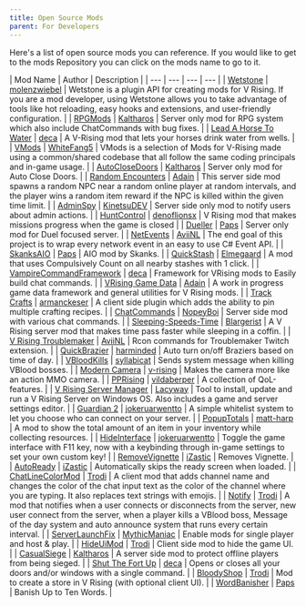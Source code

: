 ```yaml
---
title: Open Source Mods
parent: For Developers
---
```


Here's a list of open source mods you can reference.
If you would like to get to the mods Repository you can click on the mods name to go to it.

| Mod Name | Author | Description |
| --- | --- | --- | --- |
| [Wetstone](https://github.com/molenzwiebel/Wetstone) | [molenzwiebel](https://github.com/molenzwiebel) | Wetstone is a plugin API for creating mods for V Rising. If you are a mod developer, using Wetstone allows you to take advantage of tools like hot reloading, easy hooks and extensions, and user-friendly configuration. |
| [RPGMods](https://github.com/Kaltharos/RPGMods) | [Kaltharos](https://github.com/Kaltharos) | Server only mod for RPG system which also include ChatCommands with bug fixes. |
| [Lead A Horse To Water](https://github.com/decaprime/LeadAHorseToWater) | [deca](https://github.com/decaprime) | A V-Rising mod that lets your horses drink water from wells. |
| [VMods](https://github.com/WhiteFang5/VMods) | [WhiteFang5](https://github.com/WhiteFang5) | VMods is a selection of Mods for V-Rising made using a common/shared codebase that all follow the same coding principals and in-game usage. |
| [AutoCloseDoors](https://github.com/Kaltharos/AutoCloseDoors) | [Kaltharos](https://github.com/Kaltharos) | Server only mod for Auto Close Doors. |
| [Random Encounters](https://github.com/adainrivers/randomencounters) | [Adain](https://github.com/adainrivers) | This server side mod spawns a random NPC near a random online player at random intervals, and the player wins a random item reward if the NPC is killed within the given time limit. |
| [AdminSpy](https://github.com/KinetsuDEV/VRisingAdminSpy) | [KinetsuDEV](https://github.com/KinetsuDEV) | Server side only mod to notify users about admin actions. |
| [HuntControl](https://github.com/denoflionsx/HuntControl) | [denoflionsx](https://github.com/denoflionsx) | V Rising mod that makes missions progress when the game is closed |
| [Dueller](https://github.com/phillipsOG/Dueller/) | [Paps](https://github.com/phillipsOG) | Server only mod for Duel focused server. |
| [NetEvents](https://github.com/AviiNL/vrising-netevents) | [AviiNL](https://github.com/AviiNL) | The end goal of this project is to wrap every network event in an easy to use C# Event API. |
| [SkanksAIO](https://github.com/phillipsOG/SkanksAIO) | [Paps](https://github.com/phillipsOG) | AIO mod by Skanks. |
| [QuickStash](https://github.com/Elmegaard/QuickStash) | [Elmegaard](https://github.com/Elmegaard) | A mod that uses Compulsively Count on all nearby stashes with 1 click. |
| [VampireCommandFramework](https://github.com/decaprime/VampireCommandFramework/) | [deca](https://github.com/decaprime) | Framework for VRising mods to Easily build chat commands. |
| [VRising Game Data](https://github.com/adainrivers/VRising.GameData) | [Adain](https://github.com/adainrivers) | A work in progress game data framework and general utilities for V Rising mods. |
| [Track Crafts](https://github.com/armanckeser/TrackCrafts) | [armanckeser](https://github.com/armanckeser) | A client side plugin which adds the ability to pin multiple crafting recipes. |
| [ChatCommands](https://github.com/NopeyBoi/ChatCommands) | [NopeyBoi](https://github.com/NopeyBoi) | Server side mod with various chat commands. |
| [Sleeping-Speeds-Time](https://github.com/Blargerist/Sleeping-Speeds-Time) | [Blargerist](https://github.com/Blargerist) | A V Rising server mod that makes time pass faster while sleeping in a coffin. |
| [V Rising Troublemaker](https://github.com/AviiNL/vrising-troublemaker) | [AviiNL](https://github.com/AviiNL) | Rcon commands for Troublemaker Twitch extension. |
| [QuickBrazier](https://github.com/harminded/QuickBrazier) | [harminded](https://github.com/harminded) | Auto turn on/off Braziers based on time of day. |
| [VBloodKills](https://github.com/syllabicat/VBloodKills) | [syllabicat](https://github.com/syllabicat) | Sends system message when killing VBlood bosses. |
| [Modern Camera](https://github.com/v-rising/ModernCamera) | [v-rising](https://github.com/v-rising) | Makes the camera more like an action MMO camera. |
| [PPRising](https://github.com/vildaberper/VRisingModding) | [vildaberper](https://github.com/vildaberper) | A collection of QoL-features. |
| [V Rising Server Manager](https://github.com/Lacyway/V-Rising-Server-Manager) | [Lacyway](https://github.com/Lacyway) | Tool to install, update and run a V Rising Server on Windows OS. Also includes a game and server settings editor. |
| [Guardian 2](https://github.com/jokeruarwentto/Guardian2) | [jokeruarwentto](https://github.com/jokeruarwentto) | A simple whitelist system to let you choose who can connect on your server. |
| [PopupTotals](https://github.com/matt-harp/PopupTotals) | [matt-harp](https://github.com/matt-harp) | A mod to show the total amount of an item in your inventory while collecting resources. |
| [HideInterface](https://github.com/jokeruarwentto/HideInterface) | [jokeruarwentto](https://github.com/jokeruarwentto) | Toggle the game interface with F11 key, now with a keybinding through in-game settings to set your own custom key! |
| [RemoveVignette](https://github.com/iZastic/vrising-removevignette) | [iZastic](https://github.com/iZastic) | Removes Vignette. |
| [AutoReady](https://github.com/iZastic/vrising-autoready) | [iZastic](https://github.com/iZastic) | Automatically skips the ready screen when loaded. |
| [ChatLineColorMod](https://github.com/oscarpedrero/ChatLineColorMod) | [Trodi](https://github.com/oscarpedrero) | A client mod that adds channel name and changes the color of the chat input text as the color of the channel where you are typing. It also replaces text strings with emojis. |
| [Notify](https://github.com/oscarpedrero/Notify) | [Trodi](https://github.com/oscarpedrero) | A mod that notifies when a user connects or disconnects from the server, new user connect from the server, when a player kills a VBlood boss, Message of the day system and auto announce system that runs every certain interval. |
| [ServerLaunchFix](https://github.com/MythicManiac/VRising) | [MythicManiac](https://github.com/MythicManiac) | Enable mods for single player and host & play. |
| [HideUiMod](https://github.com/oscarpedrero/HideUiMod) | [Trodi](https://github.com/oscarpedrero) | Client side mod to hide the game UI. |
| [CasualSiege](https://github.com/Kaltharos/VRising-CasualSiege) | [Kaltharos](https://github.com/Kaltharos) | A server side mod to protect offline players from being sieged. |
| [Shut The Fort Up](https://github.com/decaprime/ShutTheFortUp) | [deca](https://github.com/decaprime) | Opens or closes all your doors and/or windows with a single command. |
| [BloodyShop](https://github.com/oscarpedrero/BloodyShop) | [Trodi](https://github.com/oscarpedrero) | Mod to create a store in V Rising (with optional client UI). |
| [WordBanisher](https://github.com/phillipsOG/WordBanisher) | [Paps](https://github.com/phillipsOG) | Banish Up to Ten Words. |
